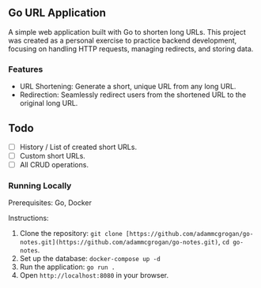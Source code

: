 ## Go URL Application

A simple web application built with Go to shorten long URLs. This project was created as a personal exercise to practice backend development, focusing on handling HTTP requests, managing redirects, and storing data.

### Features
- URL Shortening: Generate a short, unique URL from any long URL.
- Redirection: Seamlessly redirect users from the shortened URL to the original long URL.

## Todo
- [ ] History / List of created short URLs.
- [ ] Custom short URLs.
- [ ] All CRUD operations.

### Running Locally
Prerequisites: Go, Docker

Instructions:
1. Clone the repository: `git clone [https://github.com/adammcgrogan/go-notes.git](https://github.com/adammcgrogan/go-notes.git)`, `cd go-notes`.
2. Set up the database: `docker-compose up -d`
3. Run the application: `go run .`
4. Open `http://localhost:8080` in your browser.
